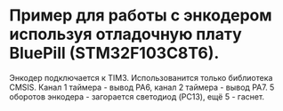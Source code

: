 # Пример для работы с энкодером используя отладочную плату BluePill (STM32F103C8T6).
Энкодер подключается к TIM3. Использованится только библиотека CMSIS. Канал 1 таймера - вывод PA6, канал 2 таймера - вывод PA7.
5 оборотов энкодера - загорается светодиод (PC13), ещё 5 - гаснет.
